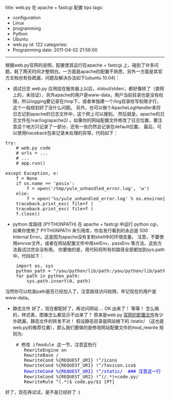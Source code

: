 title: web.py 在 apache + fastcgi 配置 tips
tags:
  - configuration
  - Linux
  - programming
  - Python
  - Ubuntu
  - web.py
id: 122
categories:
  - Programming
date: 2011-04-02 21:56:00
---

根据web.py官网的说明，配置使其运行在apache + fastcgi 上，碰到了许多问题，耗了两天时间才整明白。一方面是apache的配置不熟悉，另外一方面是其官方文档也有些疏漏，问题及解决办法如下(ubuntu 10.04)：

*   调试日志
web.py 应用挂在服务器上以后，stdout/stderr，都好像转了（查网上的，未验证），另外apache的用户是www-data，用户当前目录也是没有权限，所以logging要记录在/tmp下，或者单独建一个/log目录给写权限才行，这个一般规划好了没什么问题。
另外，也可以做个ApacheLogHandler来将日志记到apache的日志文件中，这个网上可以搜到。
然后就是，apache的日志文件在/var/log/apache2/ 。如果你的网站配置文件修改了日志位置，要注意这个地方只记录了一部分，还有一些仍然会记录在default位置。
最后，可以使用traceback包来记录未处理的异常，代码如下：
<pre>
try:
    # web.py code
    # urls = ...
    # ...
    # app.run()

except Exception, e:
    f = None
    if os.name == 'posix':
        f = open('/tmp/yule_unhandled_error.log', 'w')
    else:
        f = open('%s/yule_unhandled_error.log' % os.environ['temp'], 'w')
    traceback.print_exc( file=f )
    traceback.print_exc( file=f )
    f.close()
</pre>

*   python 库路径 (PYTHONPATH)
在 apache + fastcgi 中运行 python cgi，如果你使用了 PYTHONPATH 来引用库，你会发行看到的永远是 500 Internal Error。这是因为apache没有复制shell中的环境变量。
注意，不要使用envvar文件，或者在网站配置文件中用setEnv，passEnv 等方法，这些方法我试过完全没有用。
你要做的是，用代码将所有的路径全部都加到sys.path中。代码如下：
<pre>
    import os, sys
    python_path = "/you/python/lib/path:/you/python/lib/path2".split(':')
    for path in python_path:
        sys.path.insert(0, path)
</pre>
当然你可以检查path是否已经加入了，注意路径访问权限，牢记现在的用户是www-data。
*   静态文件
好了，现在都配好了，再访问网站 ... OK 出来了！
等等！ 怎么搞的，样式表，图像怎么都显示不出来了？
原来是web.py [官网的配置文件](http://webpy.org/cookbook/fastcgi-apache)有少许疏漏，静态文件的转发不对！
假设静态目录是网站根下的 /static/ （这也是web.py的推荐位置），那么我们要做的是修改网站配置文件的mod_rewrite 规则为:
<pre>
    # 修改 ifmodule 这一节，注意蓝色行
       RewriteEngine on
       RewriteBase /
       RewriteCond %{REQUEST_URI} !^/icons
       RewriteCond %{REQUEST_URI} !^/favicon.ico$
       <span style="color: blue;">RewriteCond %{REQUEST_URI} !^/static/  ### 注意这一行 </span>
       RewriteCond %{REQUEST_URI} !^(/.*)+code.py/
       RewriteRule ^(.*)$ code.py/$1 [PT]
</pre>
好了，现在再试试，是不是已经好了 :)